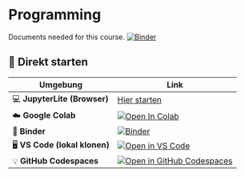 # Programming
Documents needed for this course.
[![Binder](https://mybinder.org/badge_logo.svg)](https://mybinder.org/v2/gh/OliverDenzelHFU/Programming/main)

## 🚀 Direkt starten
| Umgebung | Link |
|----------|------|
| 💻 **JupyterLite (Browser)** | [Hier starten](./lite/) |
| ☁️ **Google Colab** | [![Open In Colab](https://colab.research.google.com/assets/colab-badge.svg)](https://colab.research.google.com/github/<USER>/<REPO>/blob/main/notebooks/demo.ipynb) |
| 🔗 **Binder** | [![Binder](https://mybinder.org/badge_logo.svg)](https://mybinder.org/v2/gh/<USER>/<REPO>/main?urlpath=lab/tree/notebooks/demo.ipynb) |
| 🖥️ **VS Code (lokal klonen)** | [![Open in VS Code](https://img.shields.io/badge/Open%20in-VS%20Code-blue?logo=visualstudiocode)](vscode://vscode.git/clone?url=https://github.com/<USER>/<REPO>.git) |
| 💡 **GitHub Codespaces** | [![Open in GitHub Codespaces](https://github.com/codespaces/badge.svg)](https://github.com/codespaces/new?hide_repo_select=true&ref=main&repo=<REPO_ID>) |